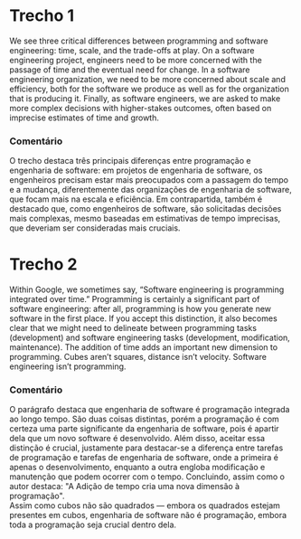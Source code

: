 # Trecho 1
We see three critical differences between programming and software engineering: time, scale, and the trade-offs at play.
On a software engineering project, engineers need to be more concerned with the passage of time and the eventual need for change.
In a software engineering organization, we need to be more concerned about scale and efficiency, both for the software we produce as well as for the organization that is producing it.
Finally, as software engineers, we are asked to make more complex decisions with higher-stakes outcomes, often based on imprecise estimates of time and growth.

### Comentário
O trecho destaca três principais diferenças entre programação e engenharia de software: em projetos de engenharia de software, os engenheiros precisam estar mais preocupados com a passagem do tempo e a mudança,
diferentemente das organizações de engenharia de software, que focam mais na escala e eficiência. Em contrapartida, também é destacado que, como engenheiros de software, são solicitadas decisões mais complexas,
mesmo baseadas em estimativas de tempo imprecisas, que deveriam ser consideradas mais cruciais. 

# Trecho 2
Within Google, we sometimes say, “Software engineering is programming integrated over time.”
Programming is certainly a significant part of software engineering: after all, programming is how you generate new software in the first place.
If you accept this distinction, it also becomes clear that we might need to delineate between programming tasks (development) and software engineering tasks (development, modification, maintenance).
The addition of time adds an important new dimension to programming. 
Cubes aren’t squares, distance isn’t velocity.
Software engineering isn’t programming.

### Comentário
O parágrafo destaca que engenharia de software é programação integrada ao longo tempo. São duas coisas distintas, porém a programação é com certeza uma
parte significante da engenharia de software, pois é apartir dela que um novo software é desenvolvido. Além disso, aceitar essa distinção é crucial,
justamente para destacar-se a diferença entre tarefas de programação e tarefas de engenharia de software, onde a primeira é apenas o desenvolvimento,
enquanto a outra engloba modificação e manutenção que podem ocorrer com o tempo. Concluindo, assim como o autor destaca: "A Adição de tempo cria uma nova
dimensão à programação". <br> Assim como cubos não são quadrados — embora os quadrados estejam presentes em cubos, engenharia de software não é 
programação, embora toda a programação seja crucial dentro dela.
